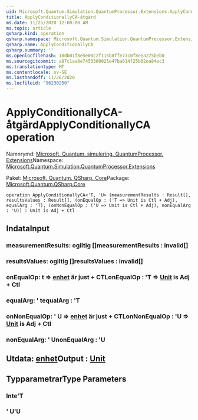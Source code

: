 ```yaml
---
uid: Microsoft.Quantum.Simulation.QuantumProcessor.Extensions.ApplyConditionallyCA
title: ApplyConditionallyCA-åtgärd
ms.date: 11/25/2020 12:00:00 AM
ms.topic: article
qsharp.kind: operation
qsharp.namespace: Microsoft.Quantum.Simulation.QuantumProcessor.Extensions
qsharp.name: ApplyConditionallyCA
qsharp.summary: ''
ms.openlocfilehash: 18db01f8e5e00c2f115b8ffe73c0f8eea275beb0
ms.sourcegitcommit: a87c1aa8e7453360025e47ba614f25b02ea84ec3
ms.translationtype: MT
ms.contentlocale: sv-SE
ms.lasthandoff: 11/26/2020
ms.locfileid: "96230250"
---
```

# <a name="applyconditionallyca-operation"></a><span data-ttu-id="d4418-102">ApplyConditionallyCA-åtgärd</span><span class="sxs-lookup"><span data-stu-id="d4418-102">ApplyConditionallyCA operation</span></span>

<span data-ttu-id="d4418-103">Namnrymd: [Microsoft. Quantum. simulering. QuantumProcessor. Extensions](xref:Microsoft.Quantum.Simulation.QuantumProcessor.Extensions)</span><span class="sxs-lookup"><span data-stu-id="d4418-103">Namespace: [Microsoft.Quantum.Simulation.QuantumProcessor.Extensions](xref:Microsoft.Quantum.Simulation.QuantumProcessor.Extensions)</span></span>

<span data-ttu-id="d4418-104">Paket: [Microsoft. Quantum. QSharp. Core](https://nuget.org/packages/Microsoft.Quantum.QSharp.Core)</span><span class="sxs-lookup"><span data-stu-id="d4418-104">Package: [Microsoft.Quantum.QSharp.Core](https://nuget.org/packages/Microsoft.Quantum.QSharp.Core)</span></span>




```qsharp
operation ApplyConditionallyCA<'T, 'U> (measurementResults : Result[], resultsValues : Result[], (onEqualOp : ('T => Unit is Ctl + Adj), equalArg : 'T), (onNonEqualOp : ('U => Unit is Ctl + Adj), nonEqualArg : 'U)) : Unit is Adj + Ctl
```


## <a name="input"></a><span data-ttu-id="d4418-105">Indata</span><span class="sxs-lookup"><span data-stu-id="d4418-105">Input</span></span>

### <a name="measurementresults--__invalidresult__"></a><span data-ttu-id="d4418-106">measurementResults: __ogiltig <Result>__[]</span><span class="sxs-lookup"><span data-stu-id="d4418-106">measurementResults : __invalid<Result>__[]</span></span>




### <a name="resultsvalues--__invalidresult__"></a><span data-ttu-id="d4418-107">resultsValues: __ogiltig <Result>__[]</span><span class="sxs-lookup"><span data-stu-id="d4418-107">resultsValues : __invalid<Result>__[]</span></span>




### <a name="onequalop--t--unit--is-adj--ctl"></a><span data-ttu-id="d4418-108">onEqualOp: t => [enhet](xref:microsoft.quantum.lang-ref.unit)  är just + CTL</span><span class="sxs-lookup"><span data-stu-id="d4418-108">onEqualOp : 'T => [Unit](xref:microsoft.quantum.lang-ref.unit)  is Adj + Ctl</span></span>




### <a name="equalarg--t"></a><span data-ttu-id="d4418-109">equalArg: ' t</span><span class="sxs-lookup"><span data-stu-id="d4418-109">equalArg : 'T</span></span>




### <a name="onnonequalop--u--unit--is-adj--ctl"></a><span data-ttu-id="d4418-110">onNonEqualOp: ' U => [enhet](xref:microsoft.quantum.lang-ref.unit)  är just + CTL</span><span class="sxs-lookup"><span data-stu-id="d4418-110">onNonEqualOp : 'U => [Unit](xref:microsoft.quantum.lang-ref.unit)  is Adj + Ctl</span></span>




### <a name="nonequalarg--u"></a><span data-ttu-id="d4418-111">nonEqualArg: ' U</span><span class="sxs-lookup"><span data-stu-id="d4418-111">nonEqualArg : 'U</span></span>





## <a name="output--unit"></a><span data-ttu-id="d4418-112">Utdata: [enhet](xref:microsoft.quantum.lang-ref.unit)</span><span class="sxs-lookup"><span data-stu-id="d4418-112">Output : [Unit](xref:microsoft.quantum.lang-ref.unit)</span></span>



## <a name="type-parameters"></a><span data-ttu-id="d4418-113">Typparametrar</span><span class="sxs-lookup"><span data-stu-id="d4418-113">Type Parameters</span></span>

### <a name="t"></a><span data-ttu-id="d4418-114">Inte</span><span class="sxs-lookup"><span data-stu-id="d4418-114">'T</span></span>


### <a name="u"></a><span data-ttu-id="d4418-115">' U</span><span class="sxs-lookup"><span data-stu-id="d4418-115">'U</span></span>

